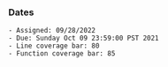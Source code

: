 ### Dates

    - Assigned: 09/28/2022
    - Due: Sunday Oct 09 23:59:00 PST 2021
    - Line coverage bar: 80
    - Function coverage bar: 85

